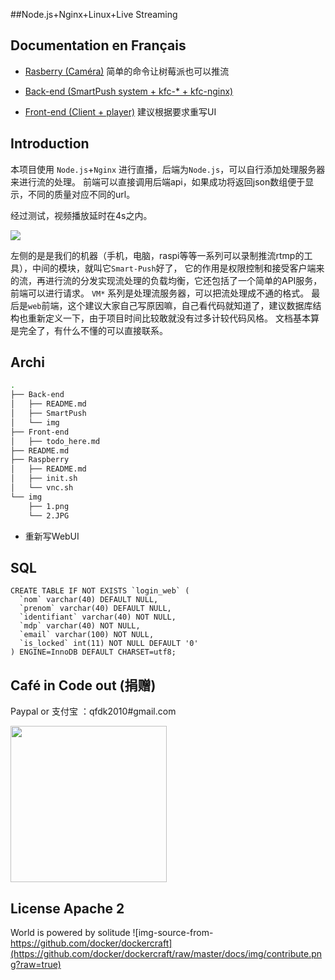 ##Node.js+Nginx+Linux+Live Streaming

## Documentation en Français

- [Rasberry (Caméra)](https://github.com/qfdk/projetESIR/tree/master/Raspberry
) 简单的命令让树莓派也可以推流

- [Back-end (SmartPush system + kfc-* + kfc-nginx)](https://github.com/qfdk/projetESIR/tree/master/Linux)
 
- [Front-end (Client + player)](https://github.com/qfdk/projetESIR/tree/master/Web) 建议根据要求重写UI

## Introduction

本项目使用 `Node.js`+`Nginx` 进行直播，后端为`Node.js`，可以自行添加处理服务器来进行流的处理。
前端可以直接调用后端api，如果成功将返回json数组便于显示，不同的质量对应不同的url。

经过测试，视频播放延时在4s之内。

![](./img/1.png)

左侧的是是我们的机器（手机，电脑，raspi等等一系列可以录制推流rtmp的工具），中间的模块，就叫它`Smart-Push`好了，
它的作用是权限控制和接受客户端来的流，再进行流的分发实现流处理的负载均衡，它还包括了一个简单的API服务，前端可以进行请求。
`VM*` 系列是处理流服务器，可以把流处理成不通的格式。 
最后是`web`前端，这个建议大家自己写原因嘛，自己看代码就知道了，建议数据库结构也重新定义一下，由于项目时间比较敢就没有过多计较代码风格。
文档基本算是完全了，有什么不懂的可以直接联系。

## Archi

``` bash
.
├── Back-end
│   ├── README.md
│   ├── SmartPush
│   └── img
├── Front-end
│   ├── todo_here.md
├── README.md
├── Raspberry
│   ├── README.md
│   ├── init.sh
│   └── vnc.sh
└── img
    ├── 1.png
    └── 2.JPG
```
- 重新写WebUI

## SQL

```
CREATE TABLE IF NOT EXISTS `login_web` (
  `nom` varchar(40) DEFAULT NULL,
  `prenom` varchar(40) DEFAULT NULL,
  `identifiant` varchar(40) NOT NULL,
  `mdp` varchar(40) NOT NULL,
  `email` varchar(100) NOT NULL,
  `is_locked` int(11) NOT NULL DEFAULT '0'
) ENGINE=InnoDB DEFAULT CHARSET=utf8;

```
## Café in Code out (捐赠)
Paypal or 支付宝 ：qfdk2010#gmail.com

<img src="./img/2.jpg" width="250px"/>

## License Apache 2
World is powered by solitude
![img-source-from-https://github.com/docker/dockercraft](https://github.com/docker/dockercraft/raw/master/docs/img/contribute.png?raw=true)
